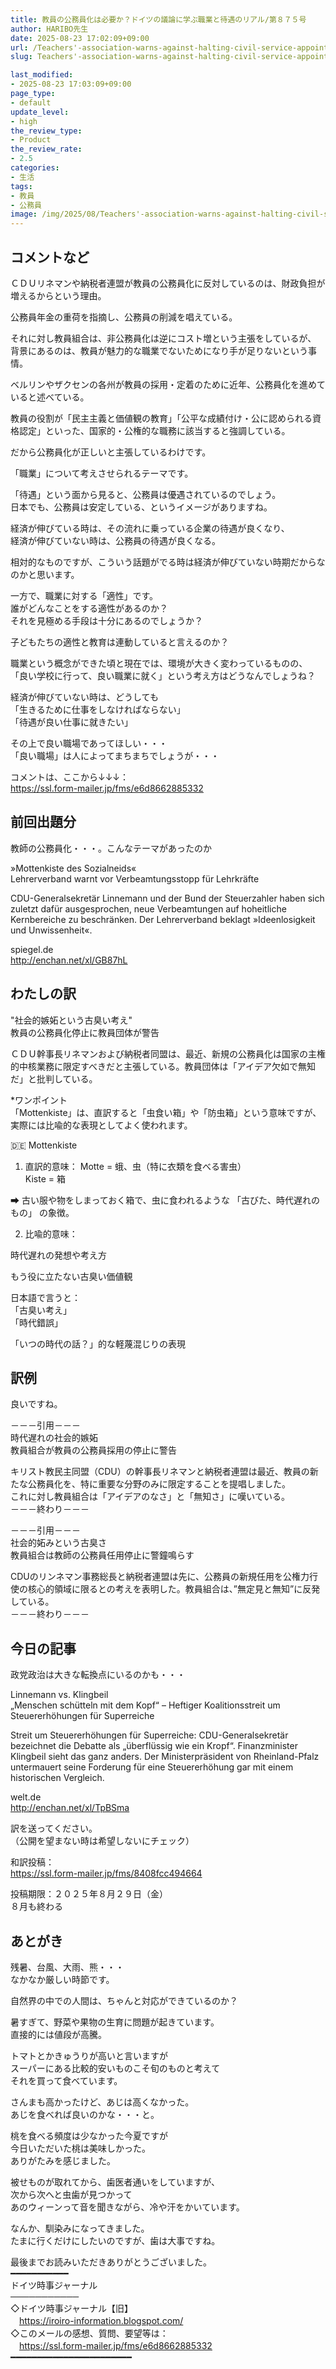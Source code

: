 ```yaml
---
title: 教員の公務員化は必要か？ドイツの議論に学ぶ職業と待遇のリアル/第８７５号
author: HARIBO先生
date: 2025-08-23 17:02:09+09:00
url: /Teachers'-association-warns-against-halting-civil-service-appointments-for-teachers/
slug: Teachers'-association-warns-against-halting-civil-service-appointments-for-teachers

last_modified:
- 2025-08-23 17:03:09+09:00
page_type:
- default
update_level:
- high
the_review_type:
- Product
the_review_rate:
- 2.5
categories:
- 生活
tags:
- 教員
- 公務員
image: /img/2025/08/Teachers'-association-warns-against-halting-civil-service-appointments-for-teachers.webp
---
```

## コメントなど
ＣＤＵリネマンや納税者連盟が教員の公務員化に反対しているのは、財政負担が増えるからという理由。

公務員年金の重荷を指摘し、公務員の削減を唱えている。

それに対し教員組合は、非公務員化は逆にコスト増という主張をしているが、
背景にあるのは、教員が魅力的な職業でないためになり手が足りないという事情。

ベルリンやザクセンの各州が教員の採用・定着のために近年、公務員化を進めていると述べている。

教員の役割が「民主主義と価値観の教育」「公平な成績付け・公に認められる資格認定」といった、国家的・公権的な職務に該当すると強調している。

だから公務員化が正しいと主張しているわけです。

「職業」について考えさせられるテーマです。

「待遇」という面から見ると、公務員は優遇されているのでしょう。  
日本でも、公務員は安定している、というイメージがありますね。

経済が伸びている時は、その流れに乗っている企業の待遇が良くなり、  
経済が伸びていない時は、公務員の待遇が良くなる。

相対的なものですが、こういう話題がでる時は経済が伸びていない時期だからなのかと思います。

一方で、職業に対する「適性」です。  
誰がどんなことをする適性があるのか？  
それを見極める手段は十分にあるのでしょうか？

子どもたちの適性と教育は連動していると言えるのか？

職業という概念ができた頃と現在では、環境が大きく変わっているものの、  
「良い学校に行って、良い職業に就く」という考え方はどうなんでしょうね？

経済が伸びていない時は、どうしても  
「生きるために仕事をしなければならない」  
「待遇が良い仕事に就きたい」

その上で良い職場であってほしい・・・  
「良い職場」は人によってまちまちでしょうが・・・

コメントは、ここから↓↓↓：  
<https://ssl.form-mailer.jp/fms/e6d8662885332>


## 前回出題分
教師の公務員化・・・。こんなテーマがあったのか

»Mottenkiste des Sozialneids«  
Lehrerverband warnt vor Verbeamtungsstopp für Lehrkräfte

CDU-Generalsekretär Linnemann und der Bund der Steuerzahler haben sich zuletzt dafür ausgesprochen, neue Verbeamtungen auf hoheitliche Kernbereiche zu beschränken. Der Lehrerverband beklagt »Ideenlosigkeit und Unwissenheit«.

spiegel.de  
<http://enchan.net/xl/GB87hL>


## わたしの訳
"社会的嫉妬という古臭い考え"  
教員の公務員化停止に教員団体が警告

ＣＤＵ幹事長リネマンおよび納税者同盟は、最近、新規の公務員化は国家の主権的中核業務に限定すべきだと主張している。教員団体は「アイデア欠如で無知だ」と批判している。

*ワンポイント  
「Mottenkiste」は、直訳すると「虫食い箱」や「防虫箱」という意味ですが、実際には比喩的な表現としてよく使われます。

🇩🇪 Mottenkiste

1. 直訳的意味：
Motte = 蛾、虫（特に衣類を食べる害虫）  
Kiste = 箱

➡ 古い服や物をしまっておく箱で、虫に食われるような 「古びた、時代遅れのもの」 の象徴。

2. 比喩的意味：

時代遅れの発想や考え方

もう役に立たない古臭い価値観

日本語で言うと：  
「古臭い考え」  
「時代錯誤」

「いつの時代の話？」的な軽蔑混じりの表現


## 訳例
良いですね。

－－－引用－－－  
時代遅れの社会的嫉妬  
教員組合が教員の公務員採用の停止に警告

キリスト教民主同盟（CDU）の幹事長リネマンと納税者連盟は最近、教員の新たな公務員化を、特に重要な分野のみに限定することを提唱しました。  
これに対し教員組合は「アイデアのなさ」と「無知さ」に嘆いている。  
－－－終わり－－－

－－－引用－－－  
社会的妬みという古臭さ  
教員組合は教師の公務員任用停止に警鐘鳴らす

CDUのリンネマン事務総長と納税者連盟は先に、公務員の新規任用を公権力行使の核心的領域に限るとの考えを表明した。教員組合は、”無定見と無知”に反発している。  
－－－終わり－－－


## 今日の記事
政党政治は大きな転換点にいるのかも・・・

Linnemann vs. Klingbeil  
„Menschen schütteln mit dem Kopf“ – Heftiger Koalitionsstreit um Steuererhöhungen für Superreiche

Streit um Steuererhöhungen für Superreiche: CDU-Generalsekretär bezeichnet die Debatte als „überflüssig wie ein Kropf“. Finanzminister Klingbeil sieht das ganz anders. Der Ministerpräsident von Rheinland-Pfalz untermauert seine Forderung für eine Steuererhöhung gar mit einem historischen Vergleich.

welt.de  
<http://enchan.net/xl/TpBSma>

訳を送ってください。  
（公開を望まない時は希望しないにチェック）

和訳投稿：  
<https://ssl.form-mailer.jp/fms/8408fcc494664>

投稿期限：２０２５年８月２９日（金）  
８月も終わる


## あとがき
残暑、台風、大雨、熊・・・  
なかなか厳しい時節です。

自然界の中での人間は、ちゃんと対応ができているのか？

暑すぎて、野菜や果物の生育に問題が起きています。  
直接的には値段が高騰。

トマトとかきゅうりが高いと言いますが  
スーパーにある比較的安いものこそ旬のものと考えて  
それを買って食べています。

さんまも高かったけど、あじは高くなかった。  
あじを食べれば良いのかな・・・と。

桃を食べる頻度は少なかった今夏ですが  
今日いただいた桃は美味しかった。  
ありがたみを感じました。

被せものが取れてから、歯医者通いをしていますが、  
次から次へと虫歯が見つかって  
あのウィーンって音を聞きながら、冷や汗をかいています。

なんか、馴染みになってきました。  
たまに行くだけにしたいのですが、歯は大事ですね。


最後までお読みいただきありがとうございました。  
━━━━━━━━━━━  
ドイツ時事ジャーナル  
───────────  
◇ドイツ時事ジャーナル【旧】  
　<https://iroiro-information.blogspot.com/>  
◇このメールの感想、質問、要望等は：  
　<https://ssl.form-mailer.jp/fms/e6d8662885332>  
━━━━━━━━━━━━━━━━━━━━━━━
